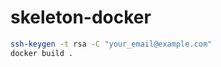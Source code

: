 skeleton-docker
===============

```sh
ssh-keygen -t rsa -C "your_email@example.com"
docker build .
```
